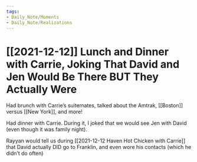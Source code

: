 ```yaml
---
tags:
- Daily_Note/Moments
- Daily_Note/Realizations
---
```


# [[2021-12-12]] Lunch and Dinner with Carrie, Joking That David and Jen Would Be There BUT They Actually Were

 

Had brunch with Carrie’s suitemates, talked about the Amtrak, [[Boston]] versus [[New York]], and more!

Had dinner with Carrie. During it, I joked that we would see Jen with David (even though it was family night).

Rayyan would tell us during [[2021-12-12 Haven Hot Chicken with Carrie]] that David actually DID go to Franklin, and even wore his contacts (which he didn’t do often)